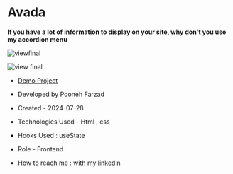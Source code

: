 # Avada

**If you have a lot of information to display on your site, why don't you use my accordion menu**

![viewfinal](https://user-images.githubusercontent.com/109727844/204102879-086fee63-9bda-43b2-a1aa-49879c3f2d39.jpg)

![view final](https://user-images.githubusercontent.com/109727844/204102930-fac80657-4d16-4816-b476-a88e984abefe.jpg)

- [Demo Project]()

- Developed by Pooneh Farzad

- Created - 2024-07-28

- Technologies Used - Html , css 

- Hooks Used : useState 

- Role - Frontend

- How to reach me : with my  [linkedin](https://www.linkedin.com/in/pooneh-farzad-75452a72/)
